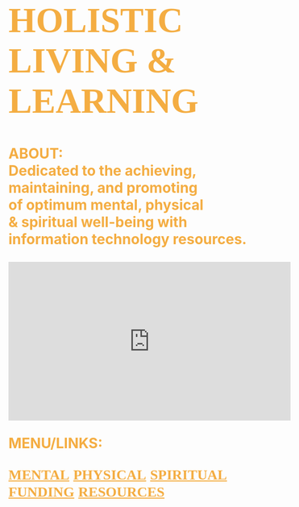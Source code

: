 <!DOCTYPE html>
<html lang="us-en">
	<head>
		<meta charset="UTF-8">
	</head>
	<body style="background-image:url(https://i.ytimg.com/vi/PYFiPerugzA/hqdefault.jpg);
		background-repeat:no-repeat;
		background-size:cover;
		background-position: center center;">
		<h1 style="font-family:serif;font-size:70px;color:#f4ad42;">
			HOLISTIC LIVING & LEARNING
                </h1>
		<p style="font-weight:bold;font-size:28px;color:#f4ad42;">
			ABOUT:<br>
	                Dedicated to the achieving,<br>
			maintaining, and promoting<br> 
			of optimum mental, physical<br>
			& spiritual well-being with<br> 
			information technology resources.
		</p>
		<iframe width="560" height="315" 
			src="https://www.youtube.com/embed/I2fsYFzQ3Sk" 
			frameborder="0" allowfullscreen>
		</iframe>
		<br>
		<p style="color:#f4ad42;font-size:28px;font-weight:bold;">
			MENU/LINKS:
		</p>
		<nav style="font-size:28px;">
			<a style="font-family:serif;font-weight:bold;color:#f4ad42;text-decoration:underline" 
			href="http://www.mooc-list.com/" target="_blank">MENTAL</a>
			<a style="font-family:serif;font-weight:bold;color:#f4ad42;text-decoration:underline" 								href="http://www.webmd.com/" target="_blank">PHYSICAL</a>
			<a style="font-family:serif;font-weight:bold;color:#f4ad42;text-decoration:underline" 								href="http://www.plotinus.com/" target="_blank">SPIRITUAL</a>
			<a style="font-family:serif;font-weight:bold;color:#f4ad42;text-decoration:underline" 								href="https://www.indiegogo.com/#/picks_for_you" target="_blank">FUNDING</a>
			<a style="font-family:serif;font-weight:bold;color:#f4ad42;text-decoration:underline" 								href="http://en.wikipedia.org/wiki/Main_Page"target="_blank">RESOURCES</a>
		</nav>
	</body>
</html>

